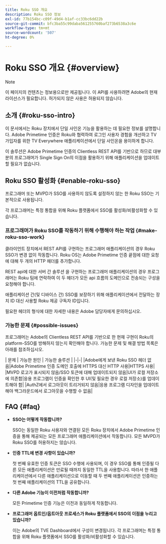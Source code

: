 ```yaml
---
title: Roku SSO 개요
description: Roku SSO 정보
exl-id: 77b154bc-c09f-49d4-b1af-cc33bc6dd22b
source-git-commit: bfc3ba55c99daba561255760baf273b6538a3c6e
workflow-type: tm+mt
source-wordcount: '507'
ht-degree: 0%

---
```


# Roku SSO 개요 {#overview}

>[!NOTE]
>
>이 페이지의 컨텐츠는 정보용으로만 제공됩니다. 이 API를 사용하려면 Adobe의 현재 라이선스가 필요합니다. 허가되지 않은 사용은 허용되지 않습니다.

## 소개 {#roku-sso-intro}

이 문서에서는 Roku 장치에서 단일 사인온 기능을 활용하는 데 필요한 정보를 설명합니다. Adobe Primetime 인증은 Roku와 협력하여 로그인 사용자 경험을 개선하고 TV 가입자를 위한 TV Everywhere 애플리케이션에서 단일 사인온을 용이하게 합니다.

이 솔루션은 Adobe Primetime 인증의 Clientless REST API를 기반으로 하므로 대부분의 프로그래머가 Single Sign On의 이점을 활용하기 위해 애플리케이션을 업데이트할 필요가 없습니다.

## Roku SSO 활성화 {#enable-roku-sso}

프로그래머 또는 MVPD가 SSO를 사용하지 않도록 설정하지 않는 한 Roku SSO는 기본적으로 사용됩니다.

각 프로그래머는 특정 통합을 위해 Roku 플랫폼에서 SSO를 활성화/비활성화할 수 있습니다.

### 프로그래머가 Roku SSO를 작동하기 위해 수행해야 하는 작업 {#make-roku-sso-work}

클라이언트 장치에서 REST API를 구현하는 프로그래머 애플리케이션의 경우 Roku SSO가 변경 없이 작동합니다. Roku OS는 Adobe Primetime 인증 끝점에 대한 요청에 대해 두 개의 HTTP 헤더를 추가합니다.

REST api에 대한 서버 간 솔루션 을 구현하는 프로그래머 애플리케이션의 경우 프로그래머는 Roku 팀에 연락하여 이 두 헤더가 모든 api 흐름의 도메인으로 전송되는 구성을 요청해야 합니다.

애플리케이션 간(및 디바이스 간) SSO를 보장하기 위해 애플리케이션에서 전달하는 장치 ID 대신 사용할 Roku 제공 구독자 ID입니다.

필요한 헤더의 형식에 대한 자세한 내용은 Adobe 담당자에게 문의하십시오.

### 가능한 문제 {#possible-issues}

프로그래머는 Adobe의 Clientless REST API를 기반으로 한 현재 구현이 Roku의 platform-SSO를 방해하지 않는지 확인해야 합니다. 가능한 문제 및 해결 방법 목록은 아래를 참조하십시오.

| 문제 | 가능한 원인 | 가능한 솔루션 | |-|-| |Adobe에게 보낸 Roku SSO 헤더 없음|Adobe Primetime 인증 도메인 호출에 HTTPS 대신 HTTP 사용|HTTPS 사용| |MVPD 로고가 표시되지 않음/SSO 토큰에 대해 업데이트되지 않음|UI가 로컬 저장소에 의존함|응용 프로그램이 인증을 확인한 후 UI(및 필요한 경우 로컬 저장소)를 업데이트해야 함| |AuthZ에서 로그아웃이 트리거되지 않음|응용 프로그램 디자인을 업데이트해야 백그라운드에서 로그아웃을 수행할 수 없음|

## FAQ {#faq}

* **SSO는 어떻게 작동합니까?**

   SSO는 동일한 Roku 사용자와 연결된 모든 Roku 장치에서 Adobe Primetime 인증을 통해 제공되는 모든 프로그래머 애플리케이션에서 작동합니다.
모든 MVPD가 Roku SSO를 허용하지는 않습니다.

* **인증 TTL에 변경 사항이 있습니까?**

   첫 번째 유효한 인증 토큰은 SSO 수행에 사용되며, 이 경우 SSO를 통해 인증될 다른 모든 애플리케이션은 만료될 때까지 동일한 TTL을 사용합니다. 따라서 한 애플리케이션에서 다른 애플리케이션으로 이동할 때 두 번째 애플리케이션은 인증하는 첫 번째 애플리케이션의 TTL을 공유합니다.

* **다른 Adobe 기능이 이전처럼 작동합니까?**

   모든 Primetime 인증 기능은 이전과 동일하게 작동합니다.

* **프로그래머 옵트인/옵트아웃 프로세스가 Roku 플랫폼에서 SSO의 이점을 누리고 있습니까?**

   이는 Adobe의 TVE Dashboard에서 구성이 변경됩니다. 각 프로그래머는 특정 통합을 위해 Roku 플랫폼에서 SSO를 활성화/비활성화할 수 있습니다.
